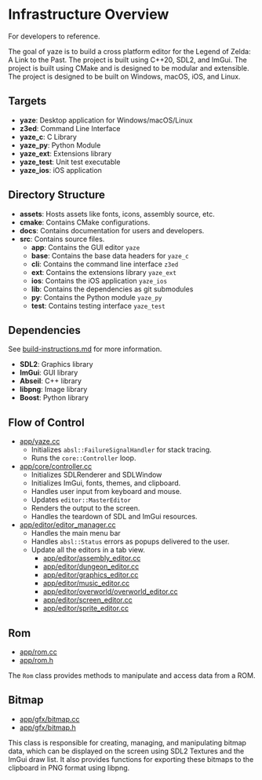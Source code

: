 # Infrastructure Overview

For developers to reference.

The goal of yaze is to build a cross platform editor for the Legend of Zelda: A Link to the Past. The project is built using C++20, SDL2, and ImGui. The project is built using CMake and is designed to be modular and extensible. The project is designed to be built on Windows, macOS, iOS, and Linux.

## Targets

- **yaze**: Desktop application for Windows/macOS/Linux
- **z3ed**: Command Line Interface
- **yaze_c**: C Library
- **yaze_py**: Python Module
- **yaze_ext**: Extensions library
- **yaze_test**: Unit test executable
- **yaze_ios**: iOS application

## Directory Structure

- **assets**: Hosts assets like fonts, icons, assembly source, etc.
- **cmake**: Contains CMake configurations.
- **docs**: Contains documentation for users and developers.
- **src**: Contains source files. 
  - **app**:  Contains the GUI editor `yaze`
  - **base**: Contains the base data headers for `yaze_c`
  - **cli**:  Contains the command line interface `z3ed`
  - **ext**:  Contains the extensions library `yaze_ext`
  - **ios**:  Contains the iOS application `yaze_ios`
  - **lib**:  Contains the dependencies as git submodules
  - **py**:   Contains the Python module `yaze_py`
  - **test**: Contains testing interface `yaze_test`

## Dependencies

See [build-instructions.md](docs/build-instructions.md) for more information.

- **SDL2**: Graphics library
- **ImGui**: GUI library
- **Abseil**: C++ library
- **libpng**: Image library
- **Boost**: Python library

## Flow of Control

- [app/yaze.cc](../src/app/yaze.cc) 
  - Initializes `absl::FailureSignalHandler` for stack tracing.
  - Runs the `core::Controller` loop.
- [app/core/controller.cc](../src/app/core/controller.cc)
  - Initializes SDLRenderer and SDLWindow
  - Initializes ImGui, fonts, themes, and clipboard.
  - Handles user input from keyboard and mouse.
  - Updates `editor::MasterEditor`
  - Renders the output to the screen.
  - Handles the teardown of SDL and ImGui resources.
- [app/editor/editor_manager.cc](../src/app/editor/editor_manager.cc)
  - Handles the main menu bar
  - Handles `absl::Status` errors as popups delivered to the user.
  - Update all the editors in a tab view.
    - [app/editor/assembly_editor.cc](../src/app/editor/assembly_editor.cc)
    - [app/editor/dungeon_editor.cc](../src/app/editor/dungeon_editor.cc)
    - [app/editor/graphics_editor.cc](../src/app/editor/graphics_editor.cc)
    - [app/editor/music_editor.cc](../src/app/editor/music_editor.cc)
    - [app/editor/overworld/overworld_editor.cc](../src/app/editor/overworld/overworld_editor.cc)
    - [app/editor/screen_editor.cc](../src/app/editor/screen_editor.cc)
    - [app/editor/sprite_editor.cc](../src/app/editor/sprite_editor.cc)

## Rom

- [app/rom.cc](../src/app/rom.cc)
- [app/rom.h](../src/app/rom.h)

The `Rom` class provides methods to manipulate and access data from a ROM.

## Bitmap

- [app/gfx/bitmap.cc](../src/app/gfx/bitmap.cc)
- [app/gfx/bitmap.h](../src/app/gfx/bitmap.cc)

This class is responsible for creating, managing, and manipulating bitmap data, which can be displayed on the screen using SDL2 Textures and the ImGui draw list. It also provides functions for exporting these bitmaps to the clipboard in PNG format using libpng.

